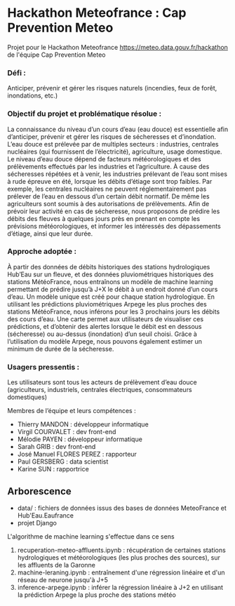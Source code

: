 # Hackathon Meteofrance : Cap Prevention Meteo

Projet pour le Hackathon Meteofrance https://meteo.data.gouv.fr/hackathon de l'équipe Cap Prevention Meteo

### Défi : 
Anticiper, prévenir et gérer les risques naturels (incendies, feux de forêt, inondations, etc.) 

### Objectif du projet et problématique résolue :  

La connaissance du niveau d’un cours d’eau (eau douce) est essentielle afin d’anticiper, prévenir et gérer les risques de sécheresses et d’inondation. L’eau douce est prélevée par de multiples secteurs : industries, centrales nucléaires (qui fournissent de l’électricité), agriculture, usage domestique. Le niveau d’eau douce dépend de facteurs météorologiques et des prélèvements effectués par les industries et l’agriculture. À cause des sécheresses répétées et à venir, les industries prélevant de l’eau sont mises à rude épreuve en été, lorsque les débits d’étiage sont trop faibles. Par exemple, les centrales nucléaires ne peuvent réglementairement pas prélever de l’eau en dessous d’un certain débit normatif. De même les agriculteurs sont soumis à des autorisations de prélèvements. Afin de prévoir leur activité en cas de sécheresse, nous proposons de prédire les débits des fleuves à quelques jours près en prenant en compte les prévisions météorologiques, et informer les intéressés des dépassements d’étiage, ainsi que leur durée. 

 

### Approche adoptée : 
À partir des données de débits historiques des stations hydrologiques Hub’Eau sur un fleuve, et des données pluviométriques historiques des stations MétéoFrance, nous entraînons un modèle de machine learning permettant de prédire jusqu’à J+X le débit à un endroit donné d’un cours d’eau. Un modèle unique est créé pour chaque station hydrologique. 
En utilisant les prédictions pluviométriques Arpege les plus proches des stations MétéoFrance, nous inférons pour les 3 prochains jours les débits des cours d’eau. 
Une carte permet aux utilisateurs de visualiser ces prédictions, et d’obtenir des alertes lorsque le débit est en dessous (sécheresse) ou au-dessus (inondation) d’un seuil choisi. Grâce à l’utilisation du modèle Arpege, nous pouvons également estimer un minimum de durée de la sécheresse. 

 

### Usagers pressentis :  
Les utilisateurs sont tous les acteurs de prélèvement d’eau douce (agriculteurs, industriels, centrales électriques, consommateurs domestiques) 

Membres de l’équipe et leurs compétences :  
- Thierry MANDON : développeur informatique 
- Virgil COURVALET : dev front-end 
- Mélodie PAYEN : développeur informatique 
- Sarah GRIB : dev front-end 
- José Manuel FLORES PEREZ : rapporteur 
- Paul GERSBERG : data scientist 
- Karine SUN : rapportrice 

## Arborescence  
- data/ : fichiers de données issus des bases de données MeteoFrance et Hub'Eau.Eaufrance
- projet Django

L'algorithme de machine learning s'effectue dans ce sens 
1.  recuperation-meteo-affluents.ipynb : récupération de certaines stations hydrologiques et météorologiques (les plus proches des sources), sur les affluents de la Garonne
2. machine-leraning.ipynb : entraînement d'une régression linéaire et d'un réseau de neurone jusqu'à J+5 
3. inference-arpege.ipynb : inférer la régression linéaire à J+2 en utilisant la prédiction Arpege la plus proche des stations météo

